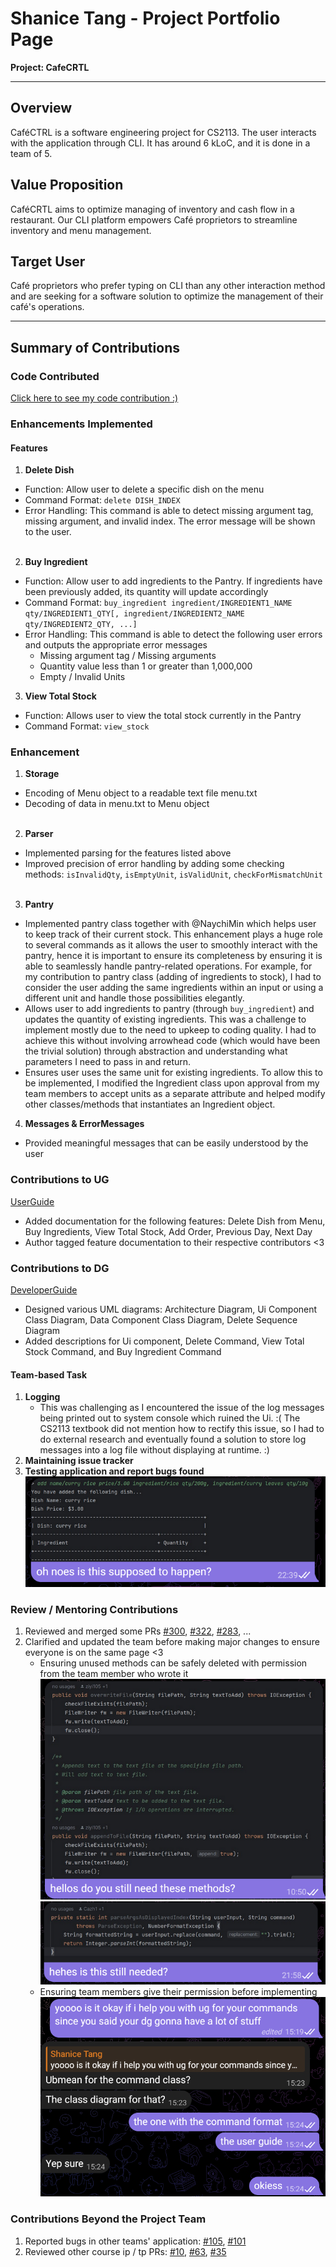 # Shanice Tang - Project Portfolio Page

**Project: CafeCRTL**

-----------------------------------------------------------------------------------------------
## **Overview**
CaféCTRL is a software engineering project for CS2113. The user interacts with the application through CLI. It has around 6 kLoC, and it is done in a team of 5.

## **Value Proposition**
CaféCRTL aims to optimize managing of inventory and cash flow in a restaurant. Our CLI platform empowers Café proprietors to streamline inventory and menu management.

## **Target User**
Café proprietors who prefer typing on CLI than any other interaction method and are seeking for a software solution to optimize the management of their café's operations.

-----------------------------------------------------------------------------------------------

## Summary of Contributions
### Code Contributed
[Click here to see my code contribution :)](https://nus-cs2113-ay2324s1.github.io/tp-dashboard/?search=&sort=groupTitle&sortWithin=title&timeframe=commit&mergegroup=&groupSelect=groupByRepos&breakdown=true&checkedFileTypes=docs~functional-code~test-code&since=2023-09-22&tabOpen=true&tabType=authorship&tabAuthor=ShaniceTang&tabRepo=AY2324S1-CS2113-T17-2%2Ftp%5Bmaster%5D&authorshipIsMergeGroup=false&authorshipFileTypes=docs~functional-code~test-code&authorshipIsBinaryFileTypeChecked=false&authorshipIsIgnoredFilesChecked=false)

### Enhancements Implemented

#### Features

1.  **Delete Dish** <br>
   - Function: Allow user to delete a specific dish on the menu
   - Command Format: `delete DISH_INDEX`<br>
   - Error Handling: This command is able to detect missing argument tag, missing argument, and invalid index. The error message will be shown to the user.
       <br/><br/>
2.  **Buy Ingredient** <br>
   - Function: Allow user to add ingredients to the Pantry. If ingredients have been previously added, its quantity will update accordingly<br>
   - Command Format: `buy_ingredient ingredient/INGREDIENT1_NAME qty/INGREDIENT1_QTY[, ingredient/INGREDIENT2_NAME qty/INGREDIENT2_QTY, ...]`<br>
   - Error Handling: This command is able to detect the following user errors and outputs the appropriate error messages<br>
     - Missing argument tag / Missing arguments
     - Quantity value less than 1 or greater than 1,000,000
     - Empty / Invalid Units

3.  **View Total Stock** <br>
   - Function: Allows user to view the total stock currently in the Pantry
   - Command Format: `view_stock`

### Enhancement
1. **Storage**<br>
- Encoding of Menu object to a readable text file menu.txt
- Decoding of data in menu.txt to Menu object
   <br><br>
2. **Parser**<br>
- Implemented parsing for the features listed above
- Improved precision of error handling by adding some checking methods: `isInvalidQty`, `isEmptyUnit`, `isValidUnit`, `checkForMismatchUnit`
     <br><br>
3. **Pantry**<br>
- Implemented pantry class together with @NaychiMin which helps user to keep track of their current stock. This enhancement plays a huge role to several commands as it allows the user to smoothly interact with the pantry, hence it is important to ensure its completeness by ensuring it is able to seamlessly handle pantry-related operations. For example, for my contribution to pantry class (adding of ingredients to stock), I had to consider the user adding the same ingredients within an input or using a different unit and handle those possibilities elegantly.
- Allows user to add ingredients to pantry (through `buy_ingredient`) and updates the quantity of existing ingredients. This was a challenge to implement mostly due to the need to upkeep to coding quality. I had to achieve this without involving arrowhead code (which would have been the trivial solution) through abstraction and understanding what parameters I need to pass in and return.
- Ensures user uses the same unit for existing ingredients. To allow this to be implemented, I modified the Ingredient class upon approval from my team members to accept units as a separate attribute and helped modify other classes/methods that instantiates an Ingredient object.
4. **Messages & ErrorMessages**<br>
- Provided meaningful messages that can be easily understood by the user

### Contributions to UG
[UserGuide](https://ay2324s1-cs2113-t17-2.github.io/tp/UserGuide.html)
- Added documentation for the following features: Delete Dish from Menu, Buy Ingredients, View Total Stock, Add Order, Previous Day, Next Day
- Author tagged feature documentation to their respective contributors <3

### Contributions to DG
[DeveloperGuide](https://ay2324s1-cs2113-t17-2.github.io/tp/DeveloperGuide.html)
- Designed various UML diagrams: Architecture Diagram, Ui Component Class Diagram, Data Component Class Diagram, Delete Sequence Diagram
- Added descriptions for Ui component, Delete Command, View Total Stock Command, and Buy Ingredient Command

#### Team-based Task
1. **Logging**
   - This was challenging as I encountered the issue of the log messages being printed out to system console which ruined the Ui. :( The CS2113 textbook did not mention how to rectify this issue, so I had to do external research and eventually found a solution to store log messages into a log file without displaying at runtime. :)
2. **Maintaining issue tracker**
3. **Testing application and report bugs found**
    ![](../images_PPP/shanice/bug_reporting.png)

### Review / Mentoring Contributions
1. Reviewed and merged some PRs [#300](https://github.com/AY2324S1-CS2113-T17-2/tp/pull/300), [#322](https://github.com/AY2324S1-CS2113-T17-2/tp/pull/322), [#283](https://github.com/AY2324S1-CS2113-T17-2/tp/pull/283), ...
2. Clarified and updated the team before making major changes to ensure everyone is on the same page <3
   - Ensuring unused methods can be safely deleted with permission from the team member who wrote it
   ![](../images_PPP/shanice/deleting_unused_method.png)
   ![](../images_PPP/shanice/deleting_unused_method2.png)
   - Ensuring team members give their permission before implementing
   ![](../images_PPP/shanice/ensure_permission_given.png)

### Contributions Beyond the Project Team
1. Reported bugs in other teams' application: [#105](https://github.com/AY2324S1-CS2113-W12-3/tp/issues/105), [#101](https://github.com/AY2324S1-CS2113-W12-3/tp/issues/101)
2. Reviewed other course ip / tp PRs: [#10](https://github.com/nus-cs2113-AY2324S1/ip/pull/10), [#63](https://github.com/nus-cs2113-AY2324S1/ip/pull/63), [#35](https://github.com/nus-cs2113-AY2324S1/tp/pull/35)